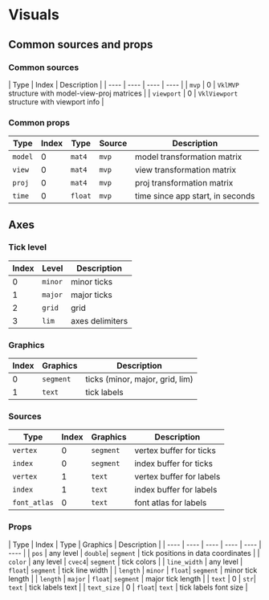 # Visuals


## Common sources and props

### Common sources

| Type | Index |  Description |
| ---- | ---- | ---- | ---- |
| `mvp` | 0 | `VklMVP` structure with model-view-proj matrices |
| `viewport` | 0 | `VklViewport` structure with viewport info |


### Common props

| Type | Index | Type | Source | Description |
| ---- | ---- | ---- | ---- | ---- |
| `model` | 0 | `mat4`| `mvp` | model transformation matrix |
| `view` | 0 | `mat4`| `mvp` | view transformation matrix |
| `proj` | 0 | `mat4`| `mvp` | proj transformation matrix |
| `time` | 0 | `float`| `mvp` | time since app start, in seconds |



## Axes

### Tick level

| Index | Level | Description |
| ---- | ---- | ---- |
| 0 | `minor` | minor ticks |
| 1 | `major` | major ticks |
| 2 | `grid` | grid |
| 3 | `lim` | axes delimiters |


### Graphics

| Index | Graphics | Description |
| ---- | ---- | ---- |
| 0 | `segment` | ticks (minor, major, grid, lim) |
| 1 | `text` | tick labels |


### Sources

| Type | Index | Graphics | Description |
| ---- | ---- | ---- | ---- |
| `vertex` | 0 | `segment` | vertex buffer for ticks |
| `index` | 0 | `segment` | index buffer for ticks |
| `vertex` | 1 | `text` | vertex buffer for labels |
| `index` | 1 | `text` | index buffer for labels |
| `font_atlas` | 0 | `text` | font atlas for labels |



### Props

| Type | Index | Type | Graphics | Description |
| ---- | ---- | ---- | ---- | ---- | ---- |
| `pos` | any level | `double`| `segment` | tick positions in data coordinates |
| `color` | any level | `cvec4`| `segment` | tick colors |
| `line_width` | any level | `float`| `segment` | tick line width |
| `length` | `minor` | `float`| `segment` | minor tick length |
| `length` | `major` | `float`| `segment` | major tick length |
| `text` | 0 | `str`| `text` | tick labels text |
| `text_size` | 0 | `float`| `text` | tick labels font size |
